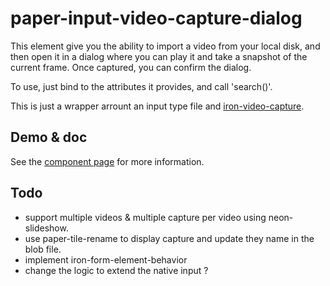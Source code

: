 # paper-input-video-capture-dialog

This element give you the ability to import a video from your local disk, and then open it in a dialog where you can play it and take a snapshot of the current frame. Once captured, you can confirm the dialog.

To use, just bind to the attributes it provides, and call 'search()'.

This is just a wrapper arrount an input type file and [iron-video-capture](https://github.com/Zecat/iron-video-capture).

## Demo & doc

See the [component page](http://zecat.github.io/paper-input-video-capture-dialog) for more information.

## Todo

- support multiple videos & multiple capture per video using neon-slideshow.
- use paper-tile-rename to display capture and update they name in the blob file.
- implement iron-form-element-behavior
- change the logic to extend the native input ?
